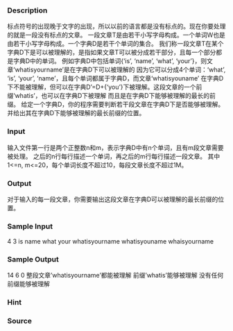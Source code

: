 
### Description
标点符号的出现晚于文字的出现，所以以前的语言都是没有标点的。现在你要处理的就是一段没有标点的文章。 一段文章T是由若干小写字母构成。一个单词W也是由若干小写字母构成。一个字典D是若干个单词的集合。 我们称一段文章T在某个字典D下是可以被理解的，是指如果文章T可以被分成若干部分，且每一个部分都是字典D中的单词。 例如字典D中包括单词{‘is’, ‘name’, ‘what’, ‘your’}，则文章‘whatisyourname’是在字典D下可以被理解的 因为它可以分成4个单词：‘what’, ‘is’, ‘your’, ‘name’，且每个单词都属于字典D，而文章‘whatisyouname’ 在字典D下不能被理解，但可以在字典D’=D+{‘you’}下被理解。这段文章的一个前缀‘whatis’，也可以在字典D下被理解 而且是在字典D下能够被理解的最长的前缀。 给定一个字典D，你的程序需要判断若干段文章在字典D下是否能够被理解。 并给出其在字典D下能够被理解的最长前缀的位置。
### Input
输入文件第一行是两个正整数n和m，表示字典D中有n个单词，且有m段文章需要被处理。 之后的n行每行描述一个单词，再之后的m行每行描述一段文章。 其中1<=n, m<=20，每个单词长度不超过10，每段文章长度不超过1M。
### Output
对于输入的每一段文章，你需要输出这段文章在字典D可以被理解的最长前缀的位置。
### Sample Input
4 3
is
name
what
your
whatisyourname
whatisyouname
whaisyourname

### Sample Output
14
6
0	整段文章’whatisyourname’都能被理解
前缀’whatis’能够被理解
没有任何前缀能够被理解


### Hint

### Source
